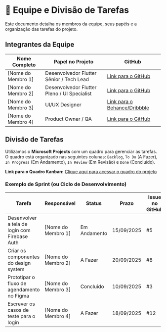 # 👥 Equipe e Divisão de Tarefas

Este documento detalha os membros da equipe, seus papéis e a organização das tarefas do projeto.

## Integrantes da Equipe

| Nome Completo     | Papel no Projeto     | GitHub                                    |
| ----------------- | -------------------- | ----------------------------------------- |
| [Nome do Membro 1] | Desenvolvedor Flutter Sênior / Tech Lead | [Link para o GitHub](https://github.com/user1) |
| [Nome do Membro 2] | Desenvolvedor Flutter Pleno / UI Specialist | [Link para o GitHub](https://github.com/user2) |
| [Nome do Membro 3] | UI/UX Designer       | [Link para o Behance/Dribbble](...)       |
| [Nome do Membro 4] | Product Owner / QA   | [Link para o GitHub](https://github.com/user4) |

## Divisão de Tarefas

Utilizamos o **Microsoft Projects** com um quadro para gerenciar as tarefas. O quadro está organizado nas seguintes colunas: `Backlog`, `To Do` (A Fazer), `In Progress` (Em Andamento), `In Review` (Em Revisão) e `Done` (Concluído).

**Link para o Quadro Kanban:** [Clique aqui para acessar o quadro do projeto](https://linkdoprojeto)

### Exemplo de Sprint (ou Ciclo de Desenvolvimento)

| Tarefa                                        | Responsável      | Status         | Prazo      | Issue no GitHub |
| --------------------------------------------- | ---------------- | -------------- | ---------- | --------------- |
| Desenvolver a tela de login com Firebase Auth | [Nome do Membro 1] | Em Andamento   | 15/09/2025 | #5              |
| Criar os componentes do design system         | [Nome do Membro 2] | A Fazer        | 20/09/2025 | #8              |
| Prototipar o fluxo de agendamento no Figma    | [Nome do Membro 3] | Concluído      | 10/09/2025 | #3              |
| Escrever os casos de teste para o login       | [Nome do Membro 4] | A Fazer        | 18/09/2025 | #12             |